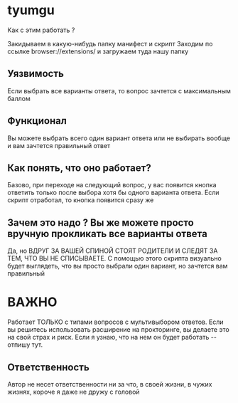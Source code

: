 # tyumgu

Как с этим работать ?

Закидываем в какую-нибудь папку манифест и скрипт
Заходим по ссылке browser://extensions/ и загружаем туда нашу папку

## Уязвимость
Если выбрать все варианты ответа, то вопрос зачтется с максимальным баллом
## Функционал
Вы можете выбрать всего один вариант ответа или не выбирать вообще и вам зачтется правильный ответ
## Как понять, что оно работает?
Базово, при переходе на следующий вопрос, у вас появится кнопка ответить только после выбора хотя бы одного варианта ответа. Если скрипт отработал, то кнопка появится сразу же
## Зачем это надо ? Вы же можете просто вручную прокликать все варианты ответа
Да, но ВДРУГ ЗА ВАШЕЙ СПИНОЙ СТОЯТ РОДИТЕЛИ И СЛЕДЯТ ЗА ТЕМ, ЧТО ВЫ НЕ СПИСЫВАЕТЕ. С помощью этого скрипта визуально будет выглядеть, что вы просто выбрали один вариант, но зачтется вам правильный

# ВАЖНО
Работает ТОЛЬКО с типами вопросов с мультивыбором ответов. Если вы решитесь использовать расширение на прокторинге, вы делаете это на свой страх и риск. Если я узнаю, что на нем он будет работать -- отпишу тут.

## Ответственность
Автор не несет ответственности ни за что, в своей жизни, в чужих жизнях, короче я даже не дружу с головой
